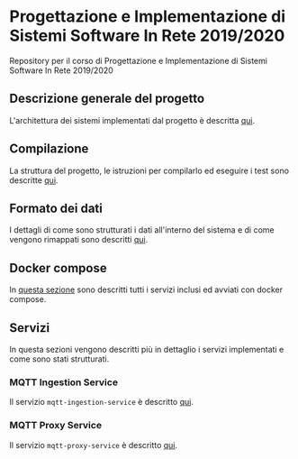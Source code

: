 # Progettazione e Implementazione di Sistemi Software In Rete 2019/2020
Repository per il corso di Progettazione e Implementazione di Sistemi Software In Rete 2019/2020

## Descrizione generale del progetto
L'architettura dei sistemi implementati dal progetto è descritta [qui](documentazione/architetture.md).

## Compilazione
La struttura del progetto, le istruzioni per compilarlo ed eseguire i test sono descritte [qui](documentazione/struttura.md).

## Formato dei dati
I dettagli di come sono strutturati i dati all'interno del sistema e di come vengono rimappati sono descritti [qui](documentazione/dati.md).

## Docker compose
In [questa sezione](documentazione/docker.md) sono descritti tutti i servizi inclusi ed avviati con docker compose.

## Servizi
In questa sezioni vengono descritti più in dettaglio i servizi implementati e come sono stati strutturati.

### MQTT Ingestion Service
Il servizio `mqtt-ingestion-service` è descritto [qui](documentazione/mqtt-ingestion-service.md).

### MQTT Proxy Service
Il servizio `mqtt-proxy-service` è descritto [qui](documentazione/mqtt-proxy-service.md).
